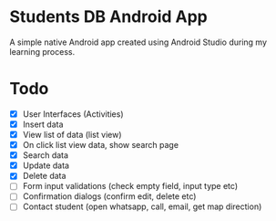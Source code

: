 # Students DB Android App
A simple native Android app created using Android Studio during my learning process.

# Todo
- [x] User Interfaces (Activities)
- [x] Insert data
- [x] View list of data (list view)
- [x] On click list view data, show search page
- [x] Search data
- [x] Update data
- [x] Delete data
- [ ] Form input validations (check empty field, input type etc)
- [ ] Confirmation dialogs (confirm edit, delete etc)
- [ ] Contact student (open whatsapp, call, email, get map direction)
